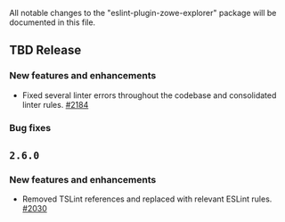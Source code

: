 All notable changes to the "eslint-plugin-zowe-explorer" package will be documented in this file.

## TBD Release

### New features and enhancements

- Fixed several linter errors throughout the codebase and consolidated linter rules. [#2184](https://github.com/zowe/vscode-extension-for-zowe/issues/2184)

### Bug fixes

## `2.6.0`

### New features and enhancements

- Removed TSLint references and replaced with relevant ESLint rules. [#2030](https://github.com/zowe/vscode-extension-for-zowe/issues/2030)
